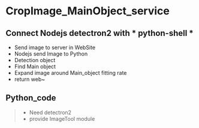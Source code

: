 # CropImage_MainObject_service

## Connect Nodejs detectron2 with  * python-shell *

* Send image to server in WebSite
* Nodejs send Image to Python
* Detection object
* Find Main object
* Expand image around Main_object fitting rate
* return web~

Python_code
----------------------------------------------------
> * Need detectron2
> * provide ImageTool module
